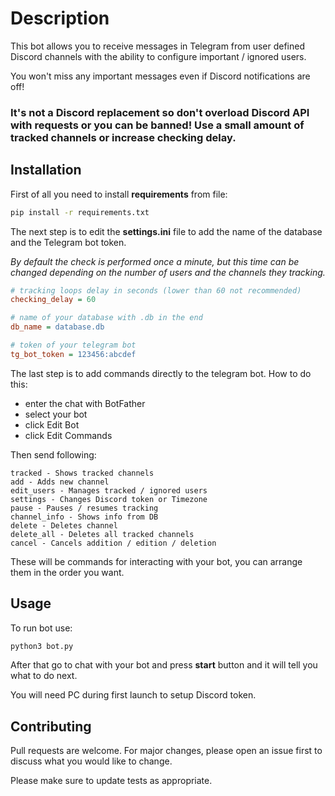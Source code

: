 # Description

This bot allows you to receive messages in Telegram from user defined Discord channels with the ability to configure important / ignored users.

You won't miss any important messages even if Discord notifications are off!

### It's not a Discord replacement so don't overload Discord API with requests or you can be banned! Use а small amount of tracked channels or increase checking delay.

## Installation
First of all you need to install **requirements** from file:
```bash
pip install -r requirements.txt
```

The next step is to edit the **settings.ini** file to add the name of the database and the Telegram bot token.

*By default the check is performed once a minute, but this time can be changed depending on the number of users and the channels they tracking.*

```ini
# tracking loops delay in seconds (lower than 60 not recommended)
checking_delay = 60

# name of your database with .db in the end
db_name = database.db

# token of your telegram bot
tg_bot_token = 123456:abcdef
```

The last step is to add commands directly to the telegram bot.
How to do this:
- enter the chat with BotFather
- select your bot
- click Edit Bot
- click Edit Commands

Then send following:
```
tracked - Shows tracked channels
add - Adds new channel
edit_users - Manages tracked / ignored users
settings - Changes Discord token or Timezone
pause - Pauses / resumes tracking
channel_info - Shows info from DB
delete - Deletes channel
delete_all - Deletes all tracked channels
cancel - Cancels addition / edition / deletion
```

These will be commands for interacting with your bot, you can arrange them in the order you want.

## Usage

To run bot use:

```bash
python3 bot.py
```

After that go to chat with your bot and press **start** button and it will tell you what to do next.

You will need PC during first launch to setup Discord token.

## Contributing
Pull requests are welcome. For major changes, please open an issue first to discuss what you would like to change.

Please make sure to update tests as appropriate.
